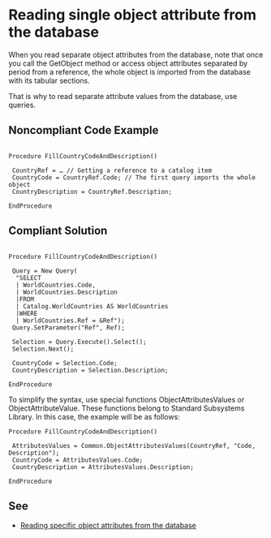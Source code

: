 # Reading single object attribute from the database

When you read separate object attributes from the database, note that once you call the GetObject method or
access object attributes separated by period from a reference, the whole object is imported from the database with its tabular sections.

That is why to read separate attribute values from the database, use queries. 

## Noncompliant Code Example

```bsl

Procedure FillCountryCodeAndDescription()
 
 CountryRef = … // Getting a reference to a catalog item
 CountryCode = CountryRef.Code; // The first query imports the whole object
 CountryDescription = CountryRef.Description;
 
EndProcedure

```

## Compliant Solution

```bsl

Procedure FillCountryCodeAndDescription()
 
 Query = New Query(
  "SELECT
  | WorldCountries.Code,
  | WorldCountries.Description
  |FROM
  | Catalog.WorldCountries AS WorldCountries
  |WHERE
  | WorldCountries.Ref = &Ref");
 Query.SetParameter("Ref", Ref);
 
 Selection = Query.Execute().Select();
 Selection.Next();

 CountryCode = Selection.Code;
 CountryDescription = Selection.Description;

EndProcedure

```

To simplify the syntax, use special functions ObjectAttributesValues or ObjectAttributeValue. These functions belong to Standard Subsystems Library.
In this case, the example will be as follows:

```bsl
Procedure FillCountryCodeAndDescription()

 AttributesValues = Common.ObjectAttributesValues(CountryRef, "Code, Description");
 CountryCode = AttributesValues.Code;
 CountryDescription = AttributesValues.Description;
 
EndProcedure
```

## See


- [Reading specific object attributes from the database](https://support.1ci.com/hc/en-us/articles/360011002020-Reading-specific-object-attributes-from-the-database)
